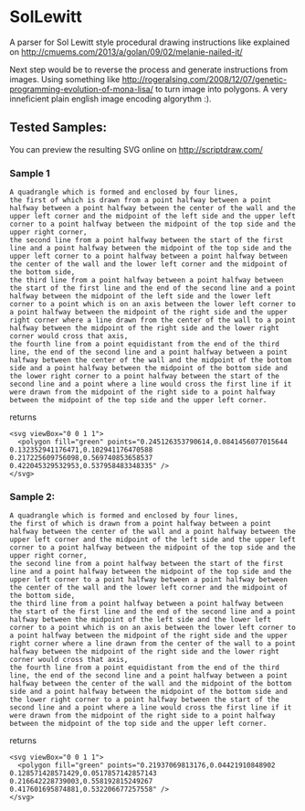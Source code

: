 SolLewitt
=========

A parser for Sol Lewitt style procedural drawing instructions like explained on http://cmuems.com/2013/a/golan/09/02/melanie-nailed-it/

Next step would be to reverse the process and generate instructions from images. Using something like http://rogeralsing.com/2008/12/07/genetic-programming-evolution-of-mona-lisa/
to turn image into polygons. A very inneficient plain english image encoding algorythm :).

## Tested Samples:

You can preview the resulting SVG online on http://scriptdraw.com/

### Sample 1

    A quadrangle which is formed and enclosed by four lines, 
    the first of which is drawn from a point halfway between a point halfway between a point halfway between the center of the wall and the upper left corner and the midpoint of the left side and the upper left corner to a point halfway between the midpoint of the top side and the upper right corner, 
    the second line from a point halfway between the start of the first line and a point halfway between the midpoint of the top side and the upper left corner to a point halfway between a point halfway between the center of the wall and the lower left corner and the midpoint of the bottom side, 
    the third line from a point halfway between a point halfway between the start of the first line and the end of the second line and a point halfway between the midpoint of the left side and the lower left corner to a point which is on an axis between the lower left corner to a point halfway between the midpoint of the right side and the upper right corner where a line drawn from the center of the wall to a point halfway between the midpoint of the right side and the lower right corner would cross that axis, 
    the fourth line from a point equidistant from the end of the third line, the end of the second line and a point halfway between a point halfway between the center of the wall and the midpoint of the bottom side and a point halfway between the midpoint of the bottom side and the lower right corner to a point halfway between the start of the second line and a point where a line would cross the first line if it were drawn from the midpoint of the right side to a point halfway between the midpoint of the top side and the upper left corner.

returns

    <svg viewBox="0 0 1 1">
      <polygon fill="green" points="0.245126353790614,0.0841456077015644 0.132352941176471,0.102941176470588 0.217225609756098,0.569740853658537 0.422045329532953,0.537958483348335" />
    </svg>

### Sample 2:

    A quadrangle which is formed and enclosed by four lines, 
    the first of which is drawn from a point halfway between a point halfway between the center of the wall and a point halfway between the upper left corner and the midpoint of the left side and the upper left corner to a point halfway between the midpoint of the top side and the upper right corner, 
    the second line from a point halfway between the start of the first line and a point halfway between the midpoint of the top side and the upper left corner to a point halfway between a point halfway between the center of the wall and the lower left corner and the midpoint of the bottom side, 
    the third line from a point halfway between a point halfway between the start of the first line and the end of the second line and a point halfway between the midpoint of the left side and the lower left corner to a point which is on an axis between the lower left corner to a point halfway between the midpoint of the right side and the upper right corner where a line drawn from the center of the wall to a point halfway between the midpoint of the right side and the lower right corner would cross that axis, 
    the fourth line from a point equidistant from the end of the third line, the end of the second line and a point halfway between a point halfway between the center of the wall and the midpoint of the bottom side and a point halfway between the midpoint of the bottom side and the lower right corner to a point halfway between the start of the second line and a point where a line would cross the first line if it were drawn from the midpoint of the right side to a point halfway between the midpoint of the top side and the upper left corner.

returns 

    <svg viewBox="0 0 1 1">
      <polygon fill="green" points="0.21937069813176,0.04421910848902 0.128571428571429,0.0517857142857143 0.216642228739003,0.558192815249267 0.417601695874881,0.532206677257558" />
    </svg>
